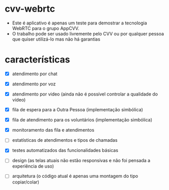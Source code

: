 # cvv-webrtc

- Este é aplicativo é apenas um teste para demostrar a tecnologia WebRTC para o grupo AppCVV.
- O trabalho pode ser usado livremente pelo CVV ou por qualquer pessoa que quiser utilizá-lo mas não há garantias

# características
- [x] atendimento por chat
- [x] atendimento por voz
- [x] atendimento por video (ainda não é possível controlar a qualidade do vídeo)
- [x] fila de espera para a Outra Pessoa (implementação simbólica)
- [x] fila de atendimento para os voluntários (implementação simbólica)
- [x] monitoramento das fila e atendimentos
- [ ] estatísticas de atendimentos e tipos de chamadas
- [x] testes automatizados das funcionalidades básicas
- [ ] design (as telas atuais não estão responsivas e não foi pensada a experiência de uso)
- [ ] arquitetura (o código atual é apenas uma montagem do tipo copiar/colar)

